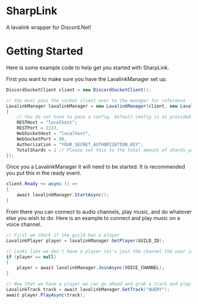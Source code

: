# SharpLink
A lavalink wrapper for Discord.Net!

# Getting Started
Here is some example code to help get you started with SharpLink.

First you want to make sure you have the LavalinkManager set up.
```csharp
DiscordSocketClient client = new DiscordSocketClient();

// You must pass the socket client over to the manager for reference
LavalinkManager lavalinkManager = new LavalinkManager(client, new LavalinkManagerConfig()
{
    // You do not have to pass a config. Default config is as provided at https://github.com/Frederikam/Lavalink/blob/master/LavalinkServer/application.yml.example
    RESTHost = "localhost";
    RESTPort = 2333,
    WebSocketHost = "localhost",
    WebSocketPort = 80,
    Authorization = "YOUR_SECRET_AUTHORIZATION_KEY",
    TotalShards = 1 // Please set this to the total amount of shards your bot uses
});
```

Once you a LavalinkManager it will need to be started. It is recommended you put this in the ready event.

```csharp
client.Ready += async () =>
{
    await lavalinkManager.StartAsync();
}
```

From there you can connect to audio channels, play music, and do whatever else you wish to do. Here is an example to connect and play music on a voice channel.

```csharp
// First we check if the guild has a player
LavalinkPlayer player = lavalinkManager.GetPlayer(GUILD_ID);

// Looks like we don't have a player let's join the channel the user is in
if (player == null)
{
    player = await lavalinkManager.JoinAsync(VOICE_CHANNEL);
}

// Now that we have a player we can go ahead and grab a track and play it
LavalinkTrack track = await lavalinkManager.GetTrack("QUERY");
await player.PlayAsync(track);
```
